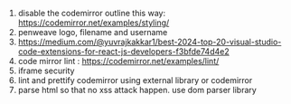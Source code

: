 1. disable the codemirror outline this way: https://codemirror.net/examples/styling/
2. penweave logo, filename and username
3. https://medium.com/@yuvrajkakkar1/best-2024-top-20-visual-studio-code-extensions-for-react-js-developers-f3bfde74d4e2
4. code mirror lint : https://codemirror.net/examples/lint/
5. iframe security
6. lint and prettify codemirror using external library or codemirror
7. parse html so that no xss attack happen. use dom parser library

